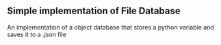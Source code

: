 ## Simple implementation of File Database


An implementation of a object database that stores a python
variable and saves it to a .json file